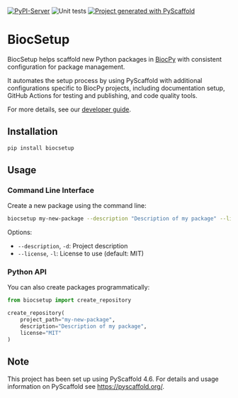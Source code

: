 [![PyPI-Server](https://img.shields.io/pypi/v/biocsetup.svg)](https://pypi.org/project/biocsetup/)
![Unit tests](https://github.com/BiocPy/BiocSetup/actions/workflows/pypi-test.yml/badge.svg)
[![Project generated with PyScaffold](https://img.shields.io/badge/-PyScaffold-005CA0?logo=pyscaffold)](https://pyscaffold.org/)

# BiocSetup

BiocSetup helps scaffold new Python packages in [BiocPy](https://github.com/biocpy) with consistent configuration for package management.

It automates the setup process by using PyScaffold with additional configurations specific to BiocPy projects, including documentation setup, GitHub Actions for testing and publishing, and code quality tools.

For more details, see our [developer guide](https://github.com/BiocPy/developer_guide).

## Installation

```bash
pip install biocsetup
```

## Usage

### Command Line Interface

Create a new package using the command line:

```bash
biocsetup my-new-package --description "Description of my package" --license MIT
```

Options:
- `--description`, `-d`: Project description
- `--license`, `-l`: License to use (default: MIT)

### Python API

You can also create packages programmatically:

```python
from biocsetup import create_repository

create_repository(
    project_path="my-new-package",
    description="Description of my package",
    license="MIT"
)
```

<!-- pyscaffold-notes -->

## Note

This project has been set up using PyScaffold 4.6. For details and usage
information on PyScaffold see https://pyscaffold.org/.
